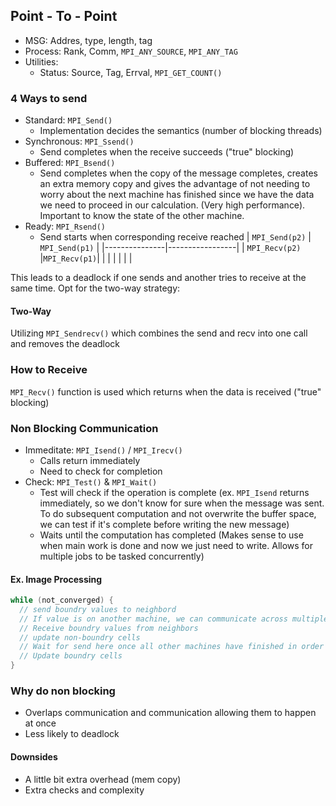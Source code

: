 ## Point - To - Point
- MSG: Addres, type, length, tag
- Process: Rank, Comm, `MPI_ANY_SOURCE`, `MPI_ANY_TAG`
- Utilities:
  - Status: Source, Tag, Errval, `MPI_GET_COUNT()`

### 4 Ways to send
- Standard: `MPI_Send()`
  - Implementation decides the semantics (number of blocking threads)
- Synchronous: `MPI_Ssend()`
  - Send completes when the receive succeeds ("true" blocking)
- Buffered: `MPI_Bsend()`
  - Send completes when the copy of the message completes, creates an extra memory copy and gives the advantage of not needing to worry about the next machine has finished since we have the data we need to proceed in our calculation. (Very high performance). Important to know the state of the other machine.
- Ready: `MPI_Rsend()`
  - Send starts when corresponding receive reached
| `MPI_Send(p2)` | `MPI_Send(p1)` |
|---------------|-----------------|
|  `MPI_Recv(p2)`  |`MPI_Recv(p1)`|
|                  |              |
|                  |              |

This leads to a deadlock if one sends and another tries to receive at the same time. Opt for the two-way strategy:

#### Two-Way
Utilizing `MPI_Sendrecv()` which combines the send and recv into one call and removes the deadlock

### How to Receive
`MPI_Recv()` function is used which returns when the data is received ("true" blocking)

### Non Blocking Communication
- Immeditate: `MPI_Isend()` / `MPI_Irecv()`
  - Calls return immediately
  - Need to check for completion
- Check: `MPI_Test()` & `MPI_Wait()`
  - Test will check if the operation is complete (ex. `MPI_Isend` returns immediately, so we don't know for sure when the message was sent. To do subsequent computation and not overwrite the buffer space, we can test if it's complete before writing the new message)
  - Waits until the computation has completed (Makes sense to use when main work is done and now we just need to write. Allows for multiple jobs to be tasked concurrently)

#### Ex. Image Processing
```c++
while (not_converged) {
  // send boundry values to neighbord
  // If value is on another machine, we can communicate across multiple machines non blocking to read all the data
  // Receive boundry values from neighbors
  // update non-boundry cells
  // Wait for send here once all other machines have finished in order to do writes, also have to wait for receives this lets you know you have all info
  // Update boundry cells
}
```

### Why do non blocking
- Overlaps communication and communication allowing them to happen at once
- Less likely to deadlock

#### Downsides
- A little bit extra overhead (mem copy)
- Extra checks and complexity
